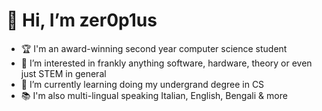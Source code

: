 # 👋 Hi, I’m zer0p1us
- 🏆 I'm an award-winning second year computer science student
- 👀 I’m interested in frankly anything software, hardware, theory or even just STEM in general
- 🌱 I’m currently learning doing my undergrand degree in CS
- 📚 I'm also multi-lingual speaking Italian, English, Bengali & more
<!---
- 📫 How to reach me
  - twitter:
--->

<!---
zer0p1us/zer0p1us is a ✨ special ✨ repository because its `README.md` (this file) appears on your GitHub profile.
You can click the Preview link to take a look at your changes.
--->
